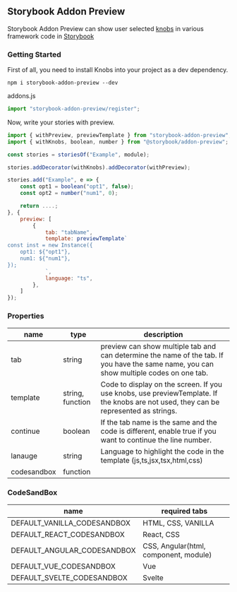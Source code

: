 ## Storybook Addon Preview

Storybook Addon Preview can show user selected [knobs](https://github.com/storybookjs/storybook/tree/master/addons/knobs) in various framework code in [Storybook](https://storybook.js.org/)






### Getting Started
First of all, you need to install Knobs into your project as a dev dependency.


```
npm i storybook-addon-preview --dev
```


addons.js

```js
import "storybook-addon-preview/register";
```

Now, write your stories with preview.

```js
import { withPreview, previewTemplate } from "storybook-addon-preview";
import { withKnobs, boolean, number } from "@storybook/addon-preview";

const stories = storiesOf("Example", module);

stories.addDecorator(withKnobs).addDecorator(withPreview);

stories.add("Example", e => {
    const opt1 = boolean("opt1", false);
    const opt2 = number("num1", 0);

    return ....;
}, {
    preview: [
        {
            tab: "tabName",
            template: previewTemplate`
const inst = new Instance({
    opt1: ${"opt1"},
    num1: ${"num1"},
});
            `,
            language: "ts",
        },
    ]
});
```
### Properties

|name|type|description|
|---|---|---|
|tab|string|preview can show multiple tab and can determine the name of the tab. If you have the same name, you can show multiple codes on one tab.|
|template|string, function|Code to display on the screen. If you use knobs, use previewTemplate. If the knobs are not used, they can be represented as strings.|
|continue|boolean|If the tab name is the same and the code is different, enable true if you want to continue the line number.|
|lanauge|string|Language to highlight the code in the template (js,ts,jsx,tsx,html,css)|
|codesandbox|function||


### CodeSandBox
|name|required tabs|
|----|---|
|DEFAULT_VANILLA_CODESANDBOX|HTML, CSS, VANILLA|
|DEFAULT_REACT_CODESANDBOX|React, CSS|
|DEFAULT_ANGULAR_CODESANDBOX|CSS, Angular(html, component, module)|
|DEFAULT_VUE_CODESANDBOX|Vue|
|DEFAULT_SVELTE_CODESANDBOX|Svelte|